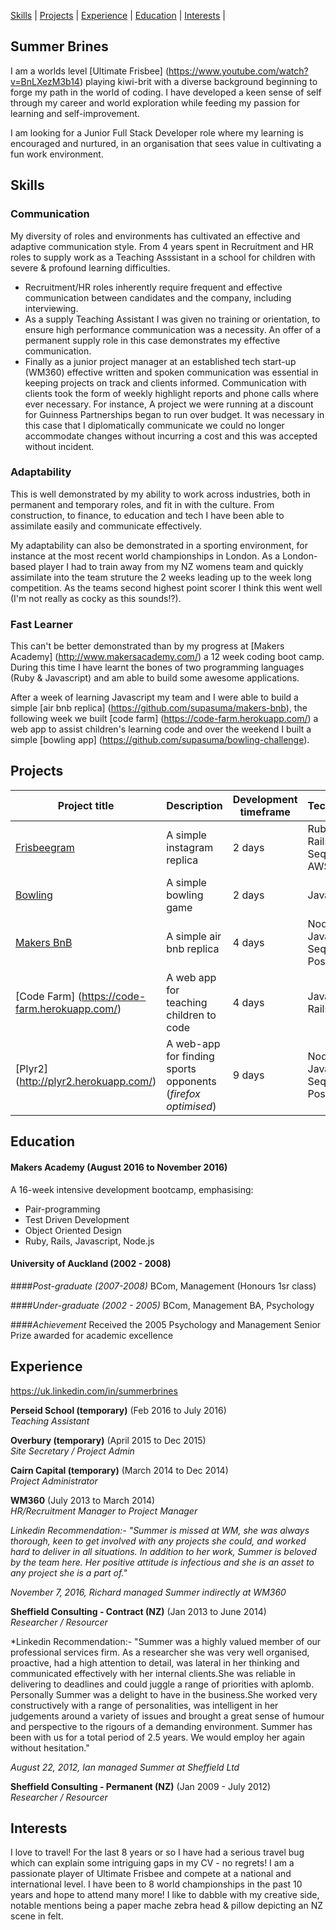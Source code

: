 [Skills](#skills) | [Projects](#projects) | [Experience](#experience) | [Education](#education) | [Interests](#interests) |

## Summer Brines

I am a worlds level [Ultimate Frisbee] (https://www.youtube.com/watch?v=BnLXezM3b14) playing kiwi-brit with a diverse background beginning to forge my path in the world of coding.  I have developed a keen sense of self through my career and world exploration while feeding my passion for learning and self-improvement. 

I am looking for a Junior Full Stack Developer role where my learning is encouraged and nurtured, in an organisation that sees value in cultivating a fun work environment. 


## Skills

### Communication

My diversity of roles and environments has cultivated an effective and adaptive communication style.  From 4 years spent in Recruitment and HR roles to supply work as a Teaching Asssistant in a school for children with severe & profound learning difficulties.  
* Recruitment/HR roles inherently require frequent and effective communication between candidates and the company, including interviewing.
* As a supply Teaching Assistant I was given no training or orientation, to ensure high performance communication was a necessity. An offer of a permanent supply role in this case demonstrates my effective communication. 
* Finally as a junior project manager at an established tech start-up (WM360) effective written and spoken communication was essential in keeping projects on track and clients informed.  Communication with clients took the form of weekly highlight reports and phone calls where ever necessary. For instance, A project we were running at a discount for Guinness Partnerships began to run over budget. It was necessary in this case that I diplomatically communicate we could no longer accommodate changes without incurring a cost and this was accepted without incident.     


### Adaptability

This is well demonstrated by my ability to work across industries, both in permanent and temporary roles, and fit in with the culture. From construction, to finance, to education and tech I have been able to assimilate easily and communicate effectively.  

My adaptability can also be demonstrated in a sporting environment, for instance at the most recent world championships in London. As a London-based player I had to train away from my NZ womens team and quickly assimilate into the team struture the 2 weeks leading up to the week long competition.  As the teams second highest point scorer I think this went well (I'm not really as cocky as this sounds!?). 


### Fast Learner
This can't be better demonstrated than by my progress at [Makers Academy] (http://www.makersacademy.com/) a 12 week coding boot camp.  During this time I have learnt the bones of two programming languages (Ruby & Javascript) and am able to build some awesome applications. 

After a week of learning Javascript my team and I were able to build a simple [air bnb replica] (https://github.com/supasuma/makers-bnb), the following week we built [code farm] (https://code-farm.herokuapp.com/) a web app to assist children's learning code and over the weekend I built a simple [bowling app] (https://github.com/supasuma/bowling-challenge).  


## Projects

Project title  | Description  									| Development timeframe | Technologies | Testing
------------- | ------------------------------	| ------------- |------------- |---------
[Frisbeegram](https://frisbeegram.herokuapp.com/) | A simple instagram replica | 2 days | Ruby on Rails, Sequelize, AWS SDK | Capybara
[Bowling](https://github.com/supasuma/bowling-challenge) | A simple bowling game | 2 days | Javascript | Jasmine
[Makers BnB](https://github.com/supasuma/makers-bnb) | A simple air bnb replica | 4 days | NodeJS, Javascript, Sequelize, PostgreSQL| Zombie, Mocha, Chai
[Code Farm] (https://code-farm.herokuapp.com/) | A web app for teaching children to code | 4 days | Javascript, Rails, HTML5 | Poltergeist, PhantomJS
[Plyr2] (http://plyr2.herokuapp.com/) | A web-app for finding sports opponents (*firefox optimised*) | 9 days | NodeJS, Javascript, Sequelize, PostgreSQL| Zombie, Mocha,

## Education

#### Makers Academy (August 2016 to November 2016)

A 16-week intensive development bootcamp, emphasising:
- Pair-programming
- Test Driven Development
- Object Oriented Design
- Ruby, Rails, Javascript, Node.js


#### University of Auckland (2002 - 2008)
####*Post-graduate (2007-2008)*
BCom, Management (Honours 1sr class)

####*Under-graduate (2002 - 2005)*
BCom, Management
BA, Psychology

####*Achievement*
Received the 2005 Psychology and Management Senior Prize awarded for academic excellence

## Experience

<https://uk.linkedin.com/in/summerbrines>

**Perseid School (temporary)** (Feb 2016 to July 2016)    
*Teaching Assistant*  

**Overbury (temporary)** (April 2015 to Dec 2015)   
*Site Secretary / Project Admin* 

**Cairn Capital (temporary)** (March 2014 to Dec 2014)   
*Project Administrator* 

**WM360** (July 2013 to March 2014)     
*HR/Recruitment Manager to Project Manager* 

*Linkedin Recommendation:- "Summer is missed at WM, she was always thorough, keen to get involved with any projects she could, and worked hard to deliver in all situations. In addition to her work, Summer is beloved by the team here. Her positive attitude is infectious and she is an asset to any project she is a part of."*

*November 7, 2016, Richard managed Summer indirectly at WM360*

**Sheffield Consulting - Contract (NZ)** (Jan 2013 to June 2014)     
*Researcher / Resourcer* 

*Linkedin Recommendation:- "Summer was a highly valued member of our professional services firm. As a researcher she was very well organised, proactive, had a high attention to detail, was lateral in her thinking and communicated effectively with her internal clients.She was reliable in delivering to deadlines and could juggle a range of priorities with aplomb. 
Personally Summer was a delight to have in the business.She worked very constructively with a range of personalities, was intelligent in her judgements around a variety of issues and brought a great sense of humour and perspective to the rigours of a demanding environment. Summer has been with us for a total period of 2.5 years. We would employ her again without hesitation."

*August 22, 2012, Ian managed Summer at Sheffield Ltd*

**Sheffield Consulting - Permanent (NZ)** (Jan 2009 - July 2012)    
*Researcher / Resourcer* 

## Interests
I love to travel!  For the last 8 years or so I have had a serious travel bug which can explain some intriguing gaps in my CV - no regrets!  I am a passionate player of Ultimate Frisbee and compete at a national and international level.  I have been to 8 world championships in the past 10 years and hope to attend many more!  I like to dabble with my creative side, notable mentions being a paper mache zebra head & pillow depicting an NZ scene in felt. 

